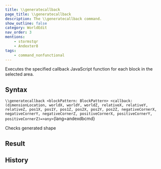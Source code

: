 ```yaml
---
title: \\generatecallback
page_title: \\generatecallback
description: The \\generatecallback command.
show_outline: false
category: WorldEdit
nav_order: 3
mentions:
    - stormstqr
    - Andexter8
tags:
    - command_nonfunctional
---
```


Executes the specified callback JavaScript function for each block in the selected area.

<CommandDetailsTable
    name="\\generatecallback"
    :categories="[
        'system', 'world', 'server', 'worldedit'
    ]"
    :requiredTags="[
        'canUseChatCommands'
    ]"
    ultraSecurityModeSecurityLevel="WorldEdit"
    version="0.0.0"
    :undoSupported="-2"
    :functional="false"
    :deprecated="false"
/>

## Syntax

`\\generatecallback <blockPattern: BlockPattern> <callback: (dimensionLocation, worldX, worldY, worldZ, relativeX, relativeY, relativeZ, pos1X, pos1Y, pos1Z, pos2X, pos2Y, pos2Z, negativeCornerX, negativeCornerY, negativeCornerZ, positiveCornerX, positiveCornerY, positiveCornerZ)=>any>`{lang=andexdbcmd}

<indent>Checks generated shape</indent>

## Result

<template-EmptySection />

## History

<template-EmptySection />
